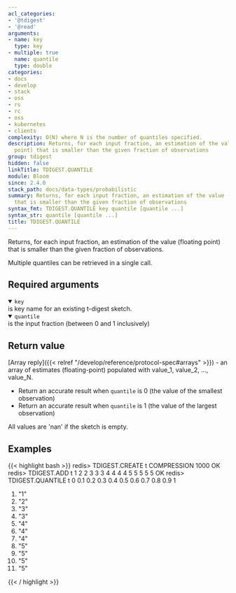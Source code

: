 ```yaml
---
acl_categories:
- '@tdigest'
- '@read'
arguments:
- name: key
  type: key
- multiple: true
  name: quantile
  type: double
categories:
- docs
- develop
- stack
- oss
- rs
- rc
- oss
- kubernetes
- clients
complexity: O(N) where N is the number of quantiles specified.
description: Returns, for each input fraction, an estimation of the value (floating
  point) that is smaller than the given fraction of observations
group: tdigest
hidden: false
linkTitle: TDIGEST.QUANTILE
module: Bloom
since: 2.4.0
stack_path: docs/data-types/probabilistic
summary: Returns, for each input fraction, an estimation of the value (floating point)
  that is smaller than the given fraction of observations
syntax_fmt: TDIGEST.QUANTILE key quantile [quantile ...]
syntax_str: quantile [quantile ...]
title: TDIGEST.QUANTILE
---
```

Returns, for each input fraction, an estimation of the value (floating point) that is smaller than the given fraction of observations.

Multiple quantiles can be retrieved in a single call.

## Required arguments

<details open><summary><code>key</code></summary> 
is key name for an existing t-digest sketch.
</details>

<details open><summary><code>quantile</code></summary> 
is the input fraction (between 0 and 1 inclusively)
</details>

## Return value

[Array reply]({{< relref "/develop/reference/protocol-spec#arrays" >}}) - an array of estimates (floating-point) populated with value_1, value_2, ..., value_N.

- Return an accurate result when `quantile` is 0 (the value of the smallest observation)
- Return an accurate result when `quantile` is 1 (the value of the largest observation)

All values are 'nan' if the sketch is empty.

## Examples

{{< highlight bash >}}
redis> TDIGEST.CREATE t COMPRESSION 1000
OK
redis> TDIGEST.ADD t 1 2 2 3 3 3 4 4 4 4 5 5 5 5 5
OK
redis> TDIGEST.QUANTILE t 0 0.1 0.2 0.3 0.4 0.5 0.6 0.7 0.8 0.9 1
 1) "1"
 2) "2"
 3) "3"
 4) "3"
 5) "4"
 6) "4"
 7) "4"
 8) "5"
 9) "5"
10) "5"
11) "5"

{{< / highlight >}}
